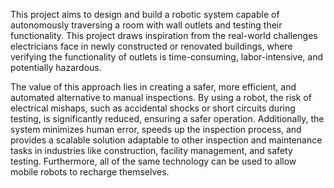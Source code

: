 This project aims to design and build a robotic system capable of autonomously traversing a room with
wall outlets and testing their functionality. This project draws inspiration from the real-world challenges
electricians face in newly constructed or renovated buildings, where verifying the functionality of outlets
is time-consuming, labor-intensive, and potentially hazardous.

The value of this approach lies in creating a safer, more efficient, and automated alternative to manual
inspections. By using a robot, the risk of electrical mishaps, such as accidental shocks or short circuits
during testing, is significantly reduced, ensuring a safer operation. Additionally, the system minimizes
human error, speeds up the inspection process, and provides a scalable solution adaptable to other
inspection and maintenance tasks in industries like construction, facility management, and safety testing.
Furthermore, all of the same technology can be used to allow mobile robots to recharge themselves.


